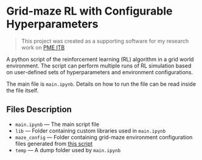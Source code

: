 # Grid-maze RL with Configurable Hyperparameters
> This project was created as a supporting software for my research work on [PME ITB](https://pme.itb.ac.id/)

A python script of the reinforcement learning (RL) algorithm in a grid world environment. The script can perform multiple runs of RL simulation based on user-defined sets of hyperparameters and environment configurations.

The main file is `main.ipynb`. Details on how to run the file can be read inside the file itself.

## Files Description
- `main.ipynb` — The main script file
- `lib` — Folder containing custom libraries used in `main.ipynb`
- `maze_config` — Folder containing grid-maze environment configuration files generated from [this script](https://github.com/rydhslmy/Grid-Maze-Generator-Script)
- `temp` — A dump folder used by `main.ipynb`
